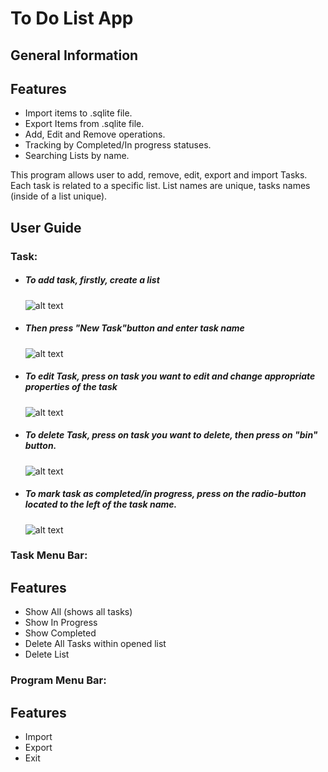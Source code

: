 # To Do List App
## General Information
## Features
- Import items to .sqlite file.
- Export Items from .sqlite file.
- Add, Edit and Remove operations.
- Tracking by Completed/In progress statuses.
- Searching Lists by name.

This program allows user to add, remove, edit, export and import Tasks. Each task is related to a specific list. List names are unique, tasks names (inside of a list unique).
## User Guide

### Task:
- ##### To add task, firstly, create a list
  
  ![alt text](https://i.imgur.com/OReW9wM.gif)
- ##### Then press "New Task"button and enter task name

    ![alt text](https://i.imgur.com/mAGrFhs.gif)
- ##### To edit Task, press on task you want to edit and change appropriate properties of the task
 
    ![alt text](https://i.imgur.com/dlCnPKM.gif)
- ##### To delete Task, press on task you want to delete, then press on "bin" button.

    ![alt text](https://i.imgur.com/SX7IzSn.gif)
- ##### To mark task as completed/in progress, press on the radio-button located to the left of the task name.

    ![alt text](https://i.imgur.com/LRHiCnS.gif)
    
### Task Menu Bar:
## Features
 - Show All (shows all tasks)
 - Show In Progress
 - Show Completed
 - Delete All Tasks within opened list
 - Delete List

### Program Menu Bar:
## Features
- Import
- Export
- Exit

